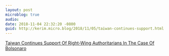 ```yaml
---
layout: post
microblog: true
audio: 
date: 2018-11-04 22:32:20 -0800
guid: http://kerim.micro.blog/2018/11/05/taiwan-continues-support.html
---
```

[Taiwan Continues Support Of Right-Wing Authoritarians In The Case Of Bolsonaro](https://newbloommag.net/2018/11/04/bolsonaro-support/) 
